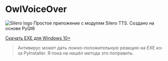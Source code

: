# OwlVoiceOver
![Silero logo](https://www.silero.ai/content/images/2021/05/White-on-blue-logo-silero-1.png)
Простое приложение с модулем Silero TTS.
Создано на основе PyQt6

[Скачать EXE для Windows 10+](https://github.com/Sovenok-Hacker/OwlVoiceOver/releases/download/0.1/main.exe)

> Антивирус может дать ложно-положительную реакцию на EXE из-за PyInstaller. Я пока на нашёл метода это поправить.
